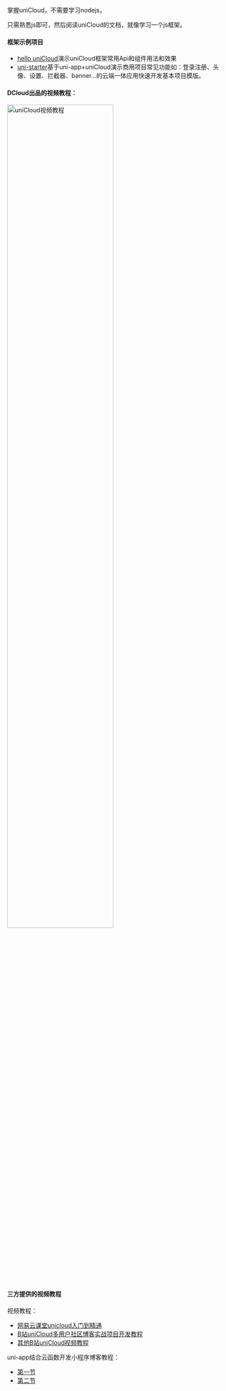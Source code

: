 掌握uniCloud，不需要学习nodejs。

只需熟悉js即可，然后阅读uniCloud的文档，就像学习一个js框架。

#### 框架示例项目
- [hello uniCloud](https://ext.dcloud.net.cn/plugin?id=4082)演示uniCloud框架常用Api和组件用法和效果
- [uni-starter](https://ext.dcloud.net.cn/plugin?id=5057)基于uni-app+uniCloud演示商用项目常见功能如：登录注册、头像、设置、拦截器、banner...的云端一体应用快速开发基本项目模版。

#### DCloud出品的视频教程：
<a target="_blank" href="https://www.bilibili.com/video/BV17p4y1a71x?p=1">
    <img src="https://web-assets.dcloud.net.cn/unidoc/zh/20210512183320.jpg" alt="uniCloud视频教程" style="width: 70%;">
</a>


#### 三方提供的视频教程
视频教程：
- [网易云课堂unicloud入门到精通](https://study.163.com/course/introduction.htm?courseId=1209978085#/courseDetail?tab=1)
- [B站uniCloud多用户社区博客实战项目开发教程](https://www.bilibili.com/video/BV1yG4y1h7ck?p=1)
- [其他B站uniCloud视频教程](https://search.bilibili.com/all?keyword=unicloud)


uni-app结合云函数开发小程序博客教程：
- [第一节](https://juejin.im/post/5ea78879e51d454dd60cf473)
- [第二节](https://juejin.im/post/5eb21a12f265da7bf0283664)
